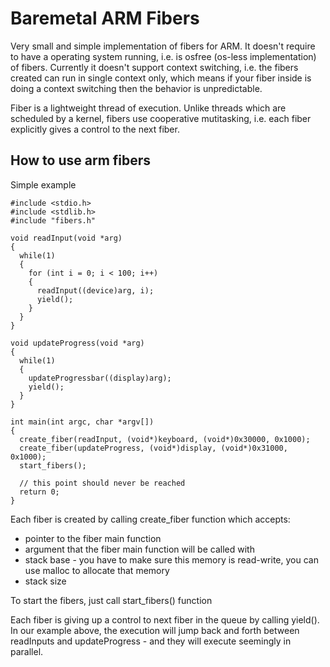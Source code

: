 # Baremetal ARM Fibers

Very small and simple implementation of fibers for ARM. It doesn't require to have a operating system running, i.e. is osfree (os-less implementation) of fibers.
Currently it doesn't support context switching, i.e. the fibers created can run in single context only, which means if your fiber inside is doing a context switching then the behavior is unpredictable.

Fiber is a lightweight thread of execution. Unlike threads which are scheduled by a kernel, fibers use cooperative mutitasking, i.e. each fiber explicitly gives a control to the next fiber.

## How to use arm fibers

Simple example

``` 
#include <stdio.h>
#include <stdlib.h>
#include "fibers.h"

void readInput(void *arg)
{
  while(1)
  {
    for (int i = 0; i < 100; i++)
    {
      readInput((device)arg, i);
      yield();
    }
  }
}

void updateProgress(void *arg)
{
  while(1)
  {
    updateProgressbar((display)arg);
    yield();
  }
}

int main(int argc, char *argv[])
{
  create_fiber(readInput, (void*)keyboard, (void*)0x30000, 0x1000);
  create_fiber(updateProgress, (void*)display, (void*)0x31000, 0x1000);
  start_fibers();
  
  // this point should never be reached
  return 0;
}

```
Each fiber is created by calling create_fiber function which accepts:
 - pointer to the fiber main function
 - argument that the fiber main function will be called with
 - stack base - you have to make sure this memory is read-write, you can use malloc to allocate that memory
 - stack size

To start the fibers, just call start_fibers() function

Each fiber is giving up a control to next fiber in the queue by calling yield(). In our example above, the execution will jump back and forth between readInputs and updateProgress - and they will execute seemingly in parallel.
